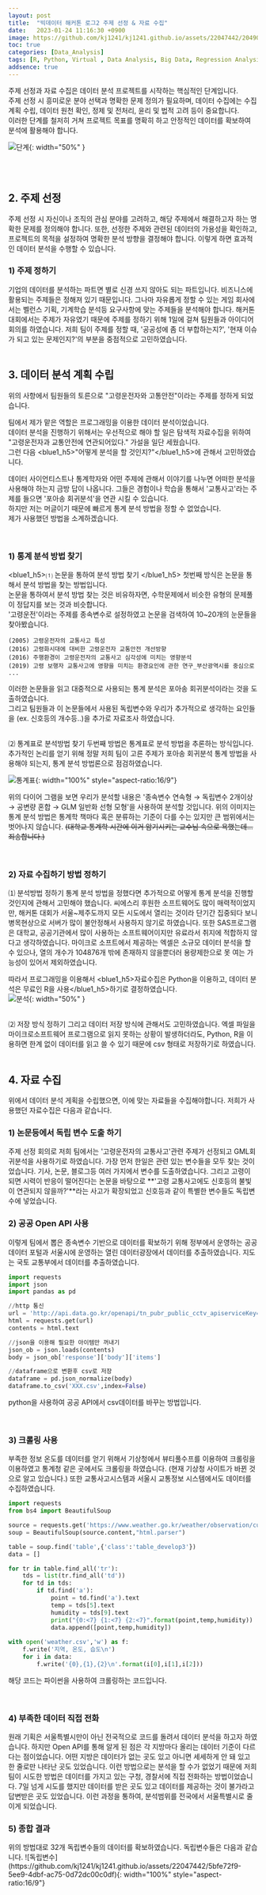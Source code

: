 ```yaml
---
layout: post
title:  "빅데이터 해커톤 로그2 주제 선정 & 자료 수집"
date:   2023-01-24 11:16:30 +0900
image: https://github.com/kj1241/kj1241.github.io/assets/22047442/20490a4d-03be-4fbc-8289-6a5ca24ec672
toc: true
categories: [Data_Analysis]
tags: [R, Python, Virtual , Data Analysis, Big Data, Regression Analysis]
addsence: true
---
```




주제 선정과 자료 수집은 데이터 분석 프로젝트를 시작하는 핵심적인 단계입니다.  
주제 선정 시 흥미로운 분야 선택과 명확한 문제 정의가 필요하며, 데이터 수집에는 수집 계획 수립, 데이터 원천 확인, 정제 및 전처리, 윤리 및 법적 고려 등이 중요합니다.  
이러한 단계를 철저히 거쳐 프로젝트 목표를 명확히 하고 안정적인 데이터를 확보하여 분석에 활용해야 합니다. 

![단계](https://github.com/kj1241/kj1241.github.io/assets/22047442/20490a4d-03be-4fbc-8289-6a5ca24ec672){: width="50%" }

<br>
<br>
<h2><blue1_h2> 2. 주제 선정  </blue1_h2></h2>
주제 선정 시 자신이나 조직의 관심 분야를 고려하고, 해당 주제에서 해결하고자 하는 명확한 문제를 정의해야 합니다.  
또한, 선정한 주제와 관련된 데이터의 가용성을 확인하고, 프로젝트의 목적을 설정하여 명확한 분석 방향을 결정해야 합니다.  
이렇게 하면 효과적인 데이터 분석을 수행할 수 있습니다.

<br>
<h3><blue1_h3> 1) 주제 정하기  </blue1_h3></h3>
기업의 데이터를 분석하는 파트면 별로 신경 쓰지 않아도 되는 파트입니다.  
비즈니스에 활용되는 주제들은 정해져 있기 때문입니다.  
그나마 자유롭게 정할 수 있는 게임 회사에서는 벨런스 기획, 기계학습 분석등 요구사항에 맞는 주제들을 분석해야 합니다.  
해커톤 대회에서는 주제가 자유였기 때문에 주제를 정하기 위해 1일에 걸쳐 팀원들과 아이디어 회의를 하였습니다.  
저희 팀이 주제를 정할 때, '공공성에 좀 더 부합하는지?', '현재 이슈가 되고 있는 문제인지?'의 부분을 중점적으로 고민하였습니다. 


<br>
<br>
<h2><blue1_h2> 3. 데이터 분석 계획 수립 </blue1_h2></h2>
위의 사항에서 팀원들의 토른으로 "고령운전자와 고통안전"이라는 주제를 정하게 되었습니다.  

팀에서 제가 맡은 역할은 프로그래밍을 이용한 데이터 분석이었습니다.  
데이터 분석을 진행하기 위해서는 우선적으로 해야 할 일은 탐색적 자료수집을 위하여 "고령운전자과 교통안전에 연관되어있다." 가설을 일단 세웠습니다.  
그런 다음 <blue1_h5>"어떻게 분석을 할 것인지?"</blue1_h5>에 관해서 고민하였습니다.  

데이터 사이언티스트나 통계학자와 어떤 주제에 관해서 이야기를 나누면 어떠한 분석을 사용해야 하는지 금방 답이 나옵니다.
그들은 경험이나 학습을 통해서 '교통사고'라는 주제를 들으면 '포아송 회귀분석'을 연관 시킬 수 있습니다.  
하지만 저는 머글이기 때문에 빠르게 통계 분석 방법을 정할 수 없었습니다.  
제가 사용했던 방법을 소계하겠습니다.

<br>
<h3><blue1_h3> 1) 통계 분석 방법 찾기  </blue1_h3></h3>

<blue1_h5>⑴ 논문을 통하여 분석 방법 찾기  </blue1_h5>
첫번째 방식은 논문을 통해서 분석 방법을 찾는 방법입니다.  
논문을 통하여서 분석 방법 찾는 것은 비유하자면, 수학문제에서 비슷한 유형의 문제풀이 정답지를 보는 것과 비슷합니다.  
'고령운전'이라는 주제를 종속변수로 설정하였고 논문을 검색하여 10~20개의 눈문들을 찾아봤습니다.  
```
(2005) 고령운전자의 교통사고 특성
(2016) 고령화시대에 대비한 고령운전자 교통안전 개선방향
(2016) 주행환경이 고령운전자의 교통사고 심각성에 미치는 영향분석
(2019) 고령 보행자 교통사고에 영향을 미치는 환경요인에 관한 연구_부산광역시를 중심으로
...

```
이러한 논문들을 읽고 대중적으로 사용되는 통계 분석은 포아송 회귀분석이라는 것을 도출하였습니다.  
그리고 팀원들과 이 논문들에서 사용된 독립변수와 우리가 추가적으로 생각하는 요인들을 (ex. 신호등의 개수등..)을 추가로 자료조사 하였습니다. 
  
<br>
<blue1_h5>⑵ 통계표로 분석방법 찾기  </blue1_h5>
두번째 방법은 통계표로 분석 방법을 추론하는 방식입니다.  
추가적인 논리를 얻기 위해 정말 저희 팀이 고른 주제가 포아송 회귀분석 통계 방법을 사용해야 되는지, 통계 분석 방법론으로 점검하였습니다.  

![통계표](https://github.com/kj1241/kj1241.github.io/assets/22047442/406f813e-8f8b-458c-842a-ea77e76e6b15){: width="100%" style="aspect-ratio:16/9"}

위의 다이어 그램을 보면 우리가 분석할 내용은 '종속변수 연속형 → 독립변수 2개이상 → 공변량 혼합 → GLM 일반화 선형 모형'을 사용하여 분석할 것입니다. 
위의 이미지는 통계 분석 방법은 통계학 책마다 혹은 분류하는 기준이 다를 수는 있지만 큰 범위에서는 벗어나지 않습니다.
~~(대학교 통계학 시간에 이거 암기시키는 교수님 속으로 욕했는데... 죄송합니다.)~~



<br>
<h3><blue1_h3> 2) 자료 수집하기 방법 정하기 </blue1_h3></h3>
<blue1_h5>⑴ 분석방법 정하기  </blue1_h5>
통계 분석 방법을 정했다면 추가적으로 어떻게 통계 분석을 진행할 것인지에 관해서 고민해야 했습니다.  
씨에스리 후원한 소프트웨어도 많이 매력적이었지만, 해커톤 대회가 서울~제주도까지 모든 시도에서 열리는 것이라 단기간 집중되다 보니 병목현상으로 서버가 많이 불안정해서 사용하지 않기로 하였습니다.  
또한 SAS프로그램은 대학교, 공공기관에서 많이 사용하는 소프트웨어이지만 유료라서 취지에 적합하지 않다고 생각하였습니다.  
마이크로 소프트에서 제공하는 엑셀은 소규모 데이터 분석을 할 수 있으나, 열의 개수가 104876개 밖에 존재하지 않을뿐더러  용량제한으로 못 여는 가능성이 있어서 제외하였습니다.  

따라서 프로그래밍을 이용해서 <blue1_h5>자료수집은 Python을 이용하고, 데이터 분석은 무료인 R을 사용</blue1_h5>하기로 결정하였습니다.  
![분석](https://github.com/kj1241/kj1241.github.io/assets/22047442/dd5b0173-48f3-4333-b549-d25c8b1e534e){: width="50%" }

<br>
<blue1_h5>⑵ 저장 방식 정하기  </blue1_h5>
그리고 데이터 저장 방식에 관해서도 고민하였습니다.  
엑셀 파일을 마이크로소프트웨어 프로그램으로 읽지 못하는 상황이 발생하더라도,  Python, R을 이용하면 한계 없이 데이터를 읽고 쓸 수 있기 때문에 csv 형태로 저장하기로 하였습니다.  


<br>
<br>
<h2><blue1_h2> 4. 자료 수집 </blue1_h2></h2>
위에서 데이터 분석 게획을 수립했으면, 이에 맞는 자료들을 수집해야합니다.  
저희가 사용했던 자료수집은 다음과 같습니다.  


<br>
<h3><blue1_h3> 1) 논문등에서 독립 변수 도출 하기 </blue1_h3></h3>
주제 선정 회의로 저희 팀에서는 '고령운전자의 교통사고'관련 주제가 선정되고 GML회귀분석을 사용하기로 하였습니다.  
가장 먼저 한일은 관련 있는 변수들을 모두 찾는 것이었습니다.  
기사, 논문, 블로그등 여러 가지에서 변수를 도출하였습니다.  
그리고 고령이 되면 시력이 반응이 떨어진다는 논문을 바탕으로 **'고령 교통사고에도 신호등의 불빛이 연관되지 않을까?'**라는 사고가 확장되었고 신호등과 같이 특별한 변수들도 독립변수에 넣었습니다.  

<br>
<h3><blue1_h3> 2) 공공 Open API 사용 </blue1_h3></h3>
이렇게 팀에서 뽑은 종속변수 기반으로 데이터를 확보하기 위해 정부에서 운영하는 공공 데이터 포털과 서울시에 운영하는 열린 데이터광장에서 데이터를 추출하였습니다.  
지도는 국토 교통부에서 데이터를 추출하였습니다.  

```python
import requests
import json
import pandas as pd

//http 통신
url = 'http://api.data.go.kr/openapi/tn_pubr_public_cctv_apiserviceKey=개인인증키입력&pageNo=1&numOfRows=10&type=json'
html = requests.get(url)
contents = html.text

//json을 이용해 필요한 아이템만 꺼내기
json_ob = json.loads(contents)
body = json_ob['response']['body']['items']

//dataframe으로 변환후 csv로 저장
dataframe = pd.json_normalize(body)
dataframe.to_csv('XXX.csv',index=False)
```
python을 사용하여 공공 API에서 csv데이터를 바꾸는 방법입니다.


<br>
<h3><blue1_h3> 3) 크롤링 사용 </blue1_h3></h3>
부족한 정보 온도를 데이터를 얻기 위해서 기상청에서 뷰티풀수프를 이용하여 크롤링을 이용하였고 통계청 같은 곳에서도 크롤링을 하였습니다.  
(현재 기상청 사이트가 바뀐 것으로 알고 있습니다.)  
또한 교통사고시스템과 서울시 교통정보 시스템에서도 데이터를 수집하였습니다.  

```python
import requests
from bs4 import BeautifulSoup

source = requests.get('https://www.weather.go.kr/weather/observation/currentweather.jsp')
soup = BeautifulSoup(source.content,"html.parser")

table = soup.find('table',{'class':'table_develop3'})
data = []

for tr in table.find_all('tr'):
    tds = list(tr.find_all('td'))
    for td in tds:
        if td.find('a'):
            point = td.find('a').text
            temp = tds[5].text
            humidity = tds[9].text
            print("{0:<7} {1:<7} {2:<7}".format(point,temp,humidity))
            data.append([point,temp,humidity])
            
with open('weather.csv','w') as f:
    f.write('지역, 온도, 습도\n')
    for i in data:
        f.write('{0},{1},{2}\n'.format(i[0],i[1],i[2]))

```
해당 코드는 파이썬을 사용하여 크롤링하는 코드입니다.  


<br>
<h3><blue1_h3> 4) 부족한 데이터 직접 전화 </blue1_h3></h3>
원래 기획은 서울특별시만이 아닌 전국적으로 코드를 돌려서 데이터 분석을 하고자 하였습니다.  
하지만 Open API를 통해 알게 된 점은 각 지방마다 올리는 데이터 기준이 다르다는 점이었습니다.  
어떤 지방은 데이터가 없는 곳도 있고 아니면 세세하게 안 돼 있고 한 줄로만 나타난 곳도 있었습니다.  
이런 방법으로는 분석을 할 수가 없었기 때문에 저희 팀이 시도한 방법은 데이터를 가지고 있는 구청, 경찰서에 직접 전화하는 방법이었습니다.  
7일 넘게 시도를 했지만 데이터를 받은 곳도 있고 데이터를 제공하는 것이 불가라고 답변받은 곳도 있었습니다.  
이런 과정을 통하여, 분석범위를 전국에서 서울특별시로 줄이게 되었습니다.  


<br>
<h3><blue1_h3> 5) 종합 결과 </blue1_h3></h3>
위의 방법대로 32개 독립변수들의 데이터를 확보하였습니다.  
독립변수들은 다음과 같습니다.  
![독립변수](https://github.com/kj1241/kj1241.github.io/assets/22047442/5bfe72f9-5ee9-4dbf-ac75-0d72dc00c0df){: width="100%" style="aspect-ratio:16/9"}


